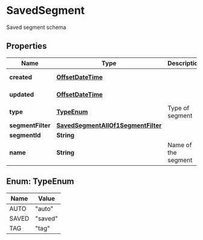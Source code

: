 

# SavedSegment

Saved segment schema

## Properties

| Name | Type | Description | Notes |
|------------ | ------------- | ------------- | -------------|
|**created** | [**OffsetDateTime**](OffsetDateTime.md) |  |  [optional] [readonly] |
|**updated** | [**OffsetDateTime**](OffsetDateTime.md) |  |  [optional] [readonly] |
|**type** | [**TypeEnum**](#TypeEnum) | Type of segment |  [optional] [readonly] |
|**segmentFilter** | [**SavedSegmentAllOf1SegmentFilter**](SavedSegmentAllOf1SegmentFilter.md) |  |  |
|**segmentId** | **String** |  |  |
|**name** | **String** | Name of the segment |  [optional] |



## Enum: TypeEnum

| Name | Value |
|---- | -----|
| AUTO | &quot;auto&quot; |
| SAVED | &quot;saved&quot; |
| TAG | &quot;tag&quot; |




